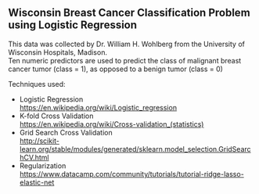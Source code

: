 ## Wisconsin Breast Cancer Classification Problem using Logistic Regression
This data was collected by Dr. William H. Wohlberg from the University of Wisconsin Hospitals, Madison.  
Ten numeric predictors are used to predict the class of malignant breast cancer tumor (class = 1), as opposed to a benign tumor (class = 0)

Techniques used:
- Logistic Regression  
https://en.wikipedia.org/wiki/Logistic_regression
- K-fold Cross Validation  
https://en.wikipedia.org/wiki/Cross-validation_(statistics)
- Grid Search Cross Validation  
http://scikit-learn.org/stable/modules/generated/sklearn.model_selection.GridSearchCV.html
- Regularization  
https://www.datacamp.com/community/tutorials/tutorial-ridge-lasso-elastic-net

